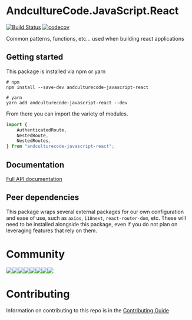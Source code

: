# AndcultureCode.JavaScript.React

[![Build Status](https://travis-ci.org/AndcultureCode/AndcultureCode.JavaScript.React.svg?branch=master)](https://travis-ci.org/AndcultureCode/AndcultureCode.JavaScript.React)
[![codecov](https://codecov.io/gh/AndcultureCode/AndcultureCode.JavaScript.React/branch/master/graph/badge.svg)](https://codecov.io/gh/AndcultureCode/AndcultureCode.JavaScript.React)

Common patterns, functions, etc... used when building react applications

## Getting started

This package is installed via npm or yarn

```shell
# npm
npm install --save-dev andculturecode-javascript-react

# yarn
yarn add andculturecode-javascript-react --dev
```

From there you can import the variety of modules.

```typescript
import {
    AuthenticatedRoute,
    NestedRoute,
    NestedRoutes,
} from "andculturecode-javascript-react";
```

## Documentation

[Full API documentation](docs/README.md)

## Peer dependencies

This package wraps several external packages for our own configuration and ease of use, such as `axios`, `i18next`, `react-router-dom`, etc. These will need to be installed alongside this package, even if you do not plan on leveraging features that rely on them.

# Community

[![](https://sourcerer.io/fame/andCulture/AndcultureCode/AndcultureCode.JavaScript.React/images/0)](https://sourcerer.io/fame/andCulture/AndcultureCode/AndcultureCode.JavaScript.React/links/0)[![](https://sourcerer.io/fame/andCulture/AndcultureCode/AndcultureCode.JavaScript.React/images/1)](https://sourcerer.io/fame/andCulture/AndcultureCode/AndcultureCode.JavaScript.React/links/1)[![](https://sourcerer.io/fame/andCulture/AndcultureCode/AndcultureCode.JavaScript.React/images/2)](https://sourcerer.io/fame/andCulture/AndcultureCode/AndcultureCode.JavaScript.React/links/2)[![](https://sourcerer.io/fame/andCulture/AndcultureCode/AndcultureCode.JavaScript.React/images/3)](https://sourcerer.io/fame/andCulture/AndcultureCode/AndcultureCode.JavaScript.React/links/3)[![](https://sourcerer.io/fame/andCulture/AndcultureCode/AndcultureCode.JavaScript.React/images/4)](https://sourcerer.io/fame/andCulture/AndcultureCode/AndcultureCode.JavaScript.React/links/4)[![](https://sourcerer.io/fame/andCulture/AndcultureCode/AndcultureCode.JavaScript.React/images/5)](https://sourcerer.io/fame/andCulture/AndcultureCode/AndcultureCode.JavaScript.React/links/5)[![](https://sourcerer.io/fame/andCulture/AndcultureCode/AndcultureCode.JavaScript.React/images/6)](https://sourcerer.io/fame/andCulture/AndcultureCode/AndcultureCode.JavaScript.React/links/6)[![](https://sourcerer.io/fame/andCulture/AndcultureCode/AndcultureCode.JavaScript.React/images/7)](https://sourcerer.io/fame/andCulture/AndcultureCode/AndcultureCode.JavaScript.React/links/7)

# Contributing

Information on contributing to this repo is in the [Contributing Guide](CONTRIBUTING.md)
